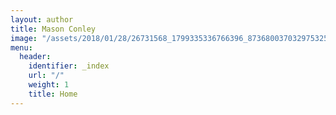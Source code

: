 ```yaml
---
layout: author
title: Mason Conley
image: "/assets/2018/01/28/26731568_1799335336766396_8736800370329753259_n.jpg"
menu:
  header:
    identifier: _index
    url: "/"
    weight: 1
    title: Home
---
```

